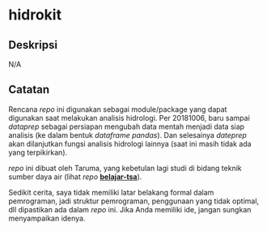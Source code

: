 # hidrokit

## Deskripsi

N/A

## Catatan

Rencana _repo_ ini digunakan sebagai module/package yang dapat digunakan saat melakukan analisis hidrologi. Per 20181006, baru sampai _dataprep_ sebagai persiapan mengubah data mentah menjadi data siap analisis (ke dalam bentuk _dataframe pandas_). Dan selesainya _dateprep_ akan dilanjutkan fungsi analisis hidrologi lainnya (saat ini masih tidak ada yang terpikirkan). 

_repo_ ini dibuat oleh Taruma, yang kebetulan lagi studi di bidang teknik sumber daya air (lihat _repo_ __[belajar-tsa](https://github.com/taruma/belajar-tsa)__). 

Sedikit cerita, saya tidak memiliki latar belakang formal dalam pemrograman, jadi struktur pemrograman, penggunaan yang tidak optimal, dll dipastikan ada dalam _repo_ ini. Jika Anda memiliki ide, jangan sungkan menyampaikan idenya. 
